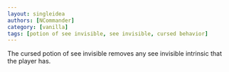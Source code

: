 ```yaml
---
layout: singleidea
authors: [NCommander]
category: [vanilla]
tags: [potion of see invisible, see invisible, cursed behavior]
---
```

The cursed potion of see invisible removes any see invisible intrinsic that the player has.
